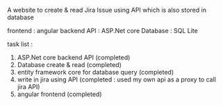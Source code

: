 A website to create & read Jira Issue using API which is also stored in database

frontend : angular
backend API : ASP.Net core
Database : SQL Lite

task list : 
1. ASP.Net core backend API  (completed)
2. Database create & read (completed)
3. entity framework core for database query (completed)
4. write in jira using API (completed : used my own api as a proxy to call jira API)
5. angular frontend (completed)
